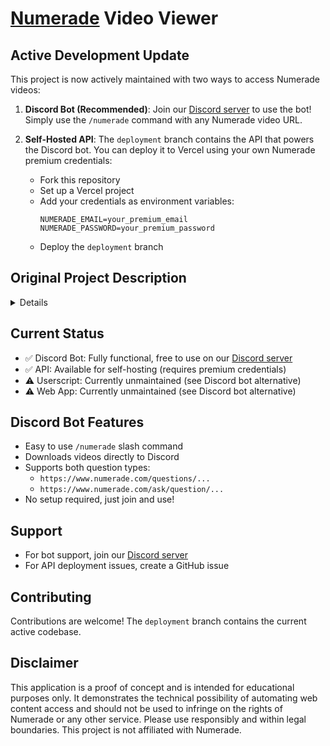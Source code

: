 # [Numerade](https://www.numerade.com) Video Viewer

## Active Development Update
This project is now actively maintained with two ways to access Numerade videos:

1. **Discord Bot (Recommended)**: Join our [Discord server](https://discord.gg/D6D27pAs62) to use the bot! Simply use the `/numerade` command with any Numerade video URL.

2. **Self-Hosted API**: The `deployment` branch contains the API that powers the Discord bot. You can deploy it to Vercel using your own Numerade premium credentials:
   - Fork this repository
   - Set up a Vercel project
   - Add your credentials as environment variables:
     ```
     NUMERADE_EMAIL=your_premium_email
     NUMERADE_PASSWORD=your_premium_password
     ```
   - Deploy the `deployment` branch


## Original Project Description
<details>
The Numerade Video Viewer is a web application designed to provide easy access to Numerade videos without the need for a subscription. It serves as a proof of concept (POC) for a scraper that can bypass the subscription requirements on the Numerade platform.

**Easy to Use**: Simply input the URL of the Numerade question, and the video viewer will retrieve the video for you.
**Bypass Subscription**: This tool allows you to access Numerade's video content without needing a subscription.

## Option 1: Web Application
1. Open the Numerade Video Viewer website by cloning this repository to your machine.
2. In the input box, paste the URL of the Numerade question you want to view. The URL should start with `https://www.numerade.com/questions/` or `https://www.numerade.com/ask/question/`.
3. Click the `Submit` button to process the link.
4. The video will be displayed on the screen if available. You can watch it directly within the web application.

## Option 2: Userscript
Alternatively, you can use the Numerade Video Viewer as a userscript. This allows you to automatically fetch and display the unlocked video directly on the Numerade question page.

[![Install Userscript](https://img.shields.io/badge/Install-Userscript-green?style=for-the-badge)](https://github.com/GooglyBlox/free-numerade-videos/raw/main/userscript/numerade-video-viewer.user.js)

1. Install a userscript manager extension like [Tampermonkey](https://chromewebstore.google.com/detail/tampermonkey/dhdgffkkebhmkfjojejmpbldmpobfkfo) or [Violentmonkey](https://chromewebstore.google.com/detail/violentmonkey/jinjaccalgkegednnccohejagnlnfdag) in your browser.
2. Click on the "Install Userscript" button above to install the userscript.
3. Navigate to a valid Numerade question page, and the userscript will automatically execute, fetching and displaying the unlocked video where there would normally be a static paywall image.

## Disclaimer
This application is a proof of concept and is intended for educational purposes only. It demonstrates the technical possibility of scraping web content and should not be used to infringe on the rights of Numerade or any other service.

Please note that this tool should be used responsibly and within the confines of legal and ethical boundaries. This project is not affiliated with Numerade.
</details>


## Current Status
- ✅ Discord Bot: Fully functional, free to use on our [Discord server](https://discord.gg/D6D27pAs62)
- ✅ API: Available for self-hosting (requires premium credentials)
- ⚠️ Userscript: Currently unmaintained (see Discord bot alternative)
- ⚠️ Web App: Currently unmaintained (see Discord bot alternative)

## Discord Bot Features
- Easy to use `/numerade` slash command
- Downloads videos directly to Discord
- Supports both question types:
  - `https://www.numerade.com/questions/...`
  - `https://www.numerade.com/ask/question/...`
- No setup required, just join and use!

## Support
- For bot support, join our [Discord server](https://discord.gg/D6D27pAs62)
- For API deployment issues, create a GitHub issue

## Contributing
Contributions are welcome! The `deployment` branch contains the current active codebase.

## Disclaimer
This application is a proof of concept and is intended for educational purposes only. It demonstrates the technical possibility of automating web content access and should not be used to infringe on the rights of Numerade or any other service. Please use responsibly and within legal boundaries. This project is not affiliated with Numerade.